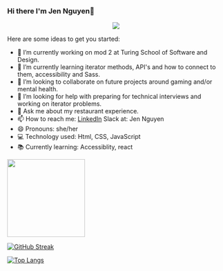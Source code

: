### Hi there I'm Jen Nguyen👋
<div id="header" align="center">
  <img src="https://media.giphy.com/media/LHZyixOnHwDDy/giphy.gif"/>
</div>



Here are some ideas to get you started:

- 🔭 I’m currently working on mod 2 at Turing School of Software and Design.
- 🌱 I’m currently learning iterator methods, API's and how to connect to them, accessibility and Sass. 
- 👯 I’m looking to collaborate on future projects around gaming and/or mental health. 
- 🤔 I’m looking for help with preparing for technical interviews and working on iterator problems. 
- 💬 Ask me about my restaurant experience.
- 📫 How to reach me: 
[LinkedIn](https://www.linkedin.com/in/jennifer-nguyen-b16882255)
Slack at: Jen Nguyen
- 😄 Pronouns: she/her
- 💻 Technology used: Html, CSS, JavaScript
- 📚 Currently learning: Accessiblity, react

<img height="180em" src="https://github-readme-stats.vercel.app/api?username=Jnguyen615&show_icons=true&hide_border=true&&count_private=true&include_all_commits=true" />

[![GitHub Streak](https://streak-stats.demolab.com/?user=Jnguyen615&theme=violet-punch)](https://git.io/streak-stats)

[![Top Langs](https://github-readme-stats.vercel.app/api/top-langs/?username=Jnguyen615&layout=compact&theme=vision-friendly-dark)](https://github.com/anuraghazra/github-readme-stats)
